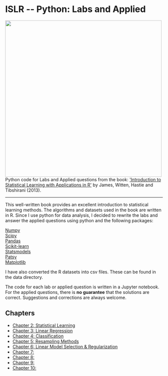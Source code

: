 # ISLR -- Python: Labs and Applied

<img src="https://github.com/mscaudill/IntroStatLearn/blob/master/ISLRimage.jpg" height="500" align="left">

Python code for Labs and Applied questions from the book: ['Introduction to
Statistical Learning with Applications in
R'](http://www-bcf.usc.edu/~gareth/ISL/) by James, Witten, Hastie and
Tibshirani (2013). 
___

This well-written book provides an excellent introduction to statistical learning methods. The algorithms and datasets used in the book are written in R. Since I use python for data analysis, I decided to rewrite the labs and
answer the applied questions using python and the following packages:

[Numpy](http://www.numpy.org/)<br>
[Scipy](https://www.scipy.org/)<br>
[Pandas](http://pandas.pydata.org/)<br>
[Scikit-learn](http://scikit-learn.org/stable/)<br>
[Statsmodels](http://statsmodels.sourceforge.net/)<br>
[Patsy](https://patsy.readthedocs.io/en/latest/)<br>
[Matplotlib](http://matplotlib.org/)

I have also converted the R datasets into csv files. These can be found in
the data directory.

The code for each lab or applied question is written in a Jupyter notebook.
For the applied questions, there is **no guarantee** that the solutions are
correct. Suggestions and corrections are always welcome.

## Chapters
- [Chapter 2: Statistical Learning](notebooks/Ch2_Statistical_Learning)
- [Chapter 3: Linear Regression](notebooks/Ch3_Linear_Regression)
- [Chapter 4: Classification](notebooks/Ch4_Classification)
- [Chapter 5: Resampling Methods](notebooks/Ch5_Resampling_Methods)
- [Chapter 6: Linear Model Selection &
  Regularization](notebooks/Ch6_Linear_Model_Selection_Regularization)
- [Chapter 7: ]()
- [Chapter 8: ]()
- [Chapter 9: ]()
- [Chapter 10:]()

